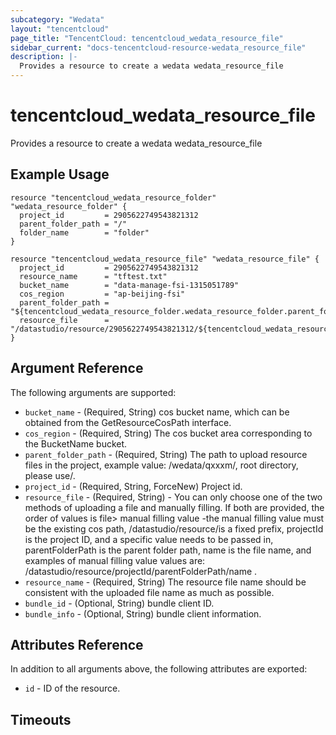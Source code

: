 ```yaml
---
subcategory: "Wedata"
layout: "tencentcloud"
page_title: "TencentCloud: tencentcloud_wedata_resource_file"
sidebar_current: "docs-tencentcloud-resource-wedata_resource_file"
description: |-
  Provides a resource to create a wedata wedata_resource_file
---
```


# tencentcloud_wedata_resource_file

Provides a resource to create a wedata wedata_resource_file

## Example Usage

```hcl
resource "tencentcloud_wedata_resource_folder" "wedata_resource_folder" {
  project_id         = 2905622749543821312
  parent_folder_path = "/"
  folder_name        = "folder"
}

resource "tencentcloud_wedata_resource_file" "wedata_resource_file" {
  project_id         = 2905622749543821312
  resource_name      = "tftest.txt"
  bucket_name        = "data-manage-fsi-1315051789"
  cos_region         = "ap-beijing-fsi"
  parent_folder_path = "${tencentcloud_wedata_resource_folder.wedata_resource_folder.parent_folder_path}${tencentcloud_wedata_resource_folder.wedata_resource_folder.folder_name}"
  resource_file      = "/datastudio/resource/2905622749543821312/${tencentcloud_wedata_resource_folder.wedata_resource_folder.parent_folder_path}${tencentcloud_wedata_resource_folder.wedata_resource_folder.folder_name}/test"
}
```

## Argument Reference

The following arguments are supported:

* `bucket_name` - (Required, String) cos bucket name, which can be obtained from the GetResourceCosPath interface.
* `cos_region` - (Required, String) The cos bucket area corresponding to the BucketName bucket.
* `parent_folder_path` - (Required, String) The path to upload resource files in the project, example value: /wedata/qxxxm/, root directory, please use/.
* `project_id` - (Required, String, ForceNew) Project id.
* `resource_file` - (Required, String) - You can only choose one of the two methods of uploading a file and manually filling. If both are provided, the order of values is file> manual filling value
-the manual filling value must be the existing cos path, /datastudio/resource/is a fixed prefix, projectId is the project ID, and a specific value needs to be passed in, parentFolderPath is the parent folder path, name is the file name, and examples of manual filling value values are: /datastudio/resource/projectId/parentFolderPath/name 
.
* `resource_name` - (Required, String) The resource file name should be consistent with the uploaded file name as much as possible.
* `bundle_id` - (Optional, String) bundle client ID.
* `bundle_info` - (Optional, String) bundle client information.

## Attributes Reference

In addition to all arguments above, the following attributes are exported:

* `id` - ID of the resource.



## Timeouts

<no value>


